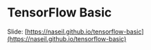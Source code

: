 # TensorFlow Basic

Slide: [https://naseil.github.io/tensorflow-basic](https://naseil.github.io/tensorflow-basic)
